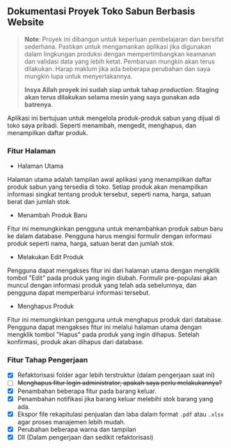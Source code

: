 ## Dokumentasi Proyek Toko Sabun Berbasis Website


> **Note**: Proyek ini dibangun untuk keperluan pembelajaran dan bersifat sederhana. Pastikan untuk mengamankan aplikasi jika digunakan dalam lingkungan produksi dengan mempertimbangkan keamanan dan validasi data yang lebih ketat. Pembaruan mungkin akan terus dilakukan. Harap maklum jika ada beberapa perubahan dan saya mungkin lupa untuk menyertakannya.
>
> **Insya Allah proyek ini sudah siap untuk tahap _production_. Staging akan terus dilakukan selama mesin yang saya gunakan ada batrenya**.

Aplikasi ini bertujuan untuk mengelola produk-produk sabun yang dijual di toko saya pribadi. Seperti menambah, mengedit, menghapus, dan menampilkan daftar produk.


### Fitur Halaman

- Halaman Utama

Halaman utama adalah tampilan awal aplikasi yang menampilkan daftar produk sabun yang tersedia di toko. Setiap produk akan menampilkan informasi singkat tentang produk tersebut, seperti nama, harga, satuan berat dan jumlah stok.


- Menambah Produk Baru

Fitur ini memungkinkan pengguna untuk menambahkan produk sabun baru ke dalam database. Pengguna harus mengisi formulir dengan informasi produk seperti nama, harga, satuan berat dan jumlah stok.

 
- Melakukan Edit Produk

Pengguna dapat mengakses fitur ini dari halaman utama dengan mengklik tombol "Edit" pada produk yang ingin diubah. Formulir pre-populasi akan muncul dengan informasi produk yang telah ada sebelumnya, dan pengguna dapat memperbarui informasi tersebut.


- Menghapus Produk

Fitur ini memungkinkan pengguna untuk menghapus produk dari database. Pengguna dapat mengakses fitur ini melalui halaman utama dengan mengklik tombol "Hapus" pada produk yang ingin dihapus. Setelah konfirmasi, produk akan dihapus dari database.

    
### Fitur Tahap Pengerjaan

- [x] Refaktorisasi folder agar lebih terstruktur (dalam pengerjaan saat ini)
- [ ] ~~Menghapus fitur login administrator, apakah saya perlu melakukannya?~~
- [x] Penambahan beberapa fitur pada barang keluar.
- [x] Penambahan notifikasi jika barang keluar melebihi stok barang yang ada.
- [x] Ekspor file rekapitulasi penjualan dan laba dalam format ```.pdf``` atau ```.xlsx``` agar proses manajemen lebih mudah.
- [x] Perubahan beberapa warna dan tampilan
- [x] Dll (Dalam pengerjaan dan sedikit refaktorisasi)
